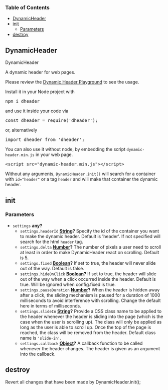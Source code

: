 <!-- Generated by documentation.js. Update this documentation by updating the source code. -->

### Table of Contents

-   [DynamicHeader][1]
-   [init][2]
    -   [Parameters][3]
-   [destroy][4]

## DynamicHeader

DynamicHeader

A dynamic header for web pages.

Please review the [Dynamic Header Playground][5] to see the usage.

Install it in your Node project with 

<pre>
npm i dheader
</pre>

and use it inside your code via 

<pre>
const dheader = require('dheader');
</pre>

or, alternatively 

<pre>
import dheader from 'dheader';
</pre>

You can also use it without node, by embedding the script <code>dynamic-header.min.js</code> in your web page.

<pre>
&lt;script src="dynamic-header.min.js">&lt;/script>
</pre> 

 Without any arguments, <code>DynamicHeader.init()</code> will search for a container
 with <code>id="header"</code> or a tag <code>header</code> and will make that container the dynamic header.

## init

### Parameters

-   `settings` **any?** 
    -   `settings.headerId` **[String][6]?** Specify the id of the container you want to make the dynamic header. Default is 'header'. If not specified will search for the html <code>header</code> tag.
    -   `settings.delta` **[Number][7]?**  The number of pixels a user need to scroll at least in order to make DynamicHeader react on scrolling. Default is 5.
    -   `settings.fixed` **[Boolean][8]?** If set to true, the header will never slide out of the way. Default is false.
    -   `settings.hideOnClick` **[Boolean][8]?** If set to true, the header will slide out of the way when a click occurred inside the header. Default is true. Will be ignored when config.fixed is true.
    -   `settings.pauseDuration` **[Number][7]?** When the header is hidden away after a click, the sliding mechanism is paused for a duration of 1000 milliseconds to avoid interference with scrolling. Change the default here in terms of milliseconds.
    -   `settings.slideIn` **[String][6]?** Provide a CSS class name to be applied to the header whenever the header is sliding into the page (which is the case when the user is scrolling up). The class will only be applied as long as the user is able to scroll up. Once the top of the page is reached, the class will be removed from the header. Default class name is <code>'slide-in'</code>.
    -   `settings.callback` **[Object][9]?** A callback function to be called whenever the header changes. The header is given as an argument into the callback.

## destroy

Revert all changes that have been made by DynamicHeader.init();

[1]: #dynamicheader

[2]: #init

[3]: #parameters

[4]: #destroy

[5]: https://htmlpreview.github.io/?https://github.com/ulfschneider/dynamic-header/blob/master/dynamic-header.html

[6]: https://developer.mozilla.org/docs/Web/JavaScript/Reference/Global_Objects/String

[7]: https://developer.mozilla.org/docs/Web/JavaScript/Reference/Global_Objects/Number

[8]: https://developer.mozilla.org/docs/Web/JavaScript/Reference/Global_Objects/Boolean

[9]: https://developer.mozilla.org/docs/Web/JavaScript/Reference/Global_Objects/Object
